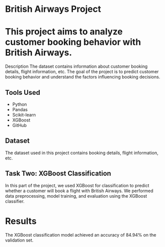 # British Airways Project
# This project aims to analyze customer booking behavior with British Airways.

Description
The dataset contains information about customer booking details, flight information, etc. The goal of the project is to predict customer booking behavior and understand the factors influencing booking decisions.

## Tools Used
- Python
- Pandas
- Scikit-learn
- XGBoost
- GitHub
## Dataset
The dataset used in this project contains booking details, flight information, etc.
## Task Two: XGBoost Classification
In this part of the project, we used XGBoost for classification to predict whether a customer will book a flight with British Airways.
We performed data preprocessing, model training, and evaluation using the XGBoost classifier.
# Results
The XGBoost classification model achieved an accuracy of 84.94% on the validation set.
